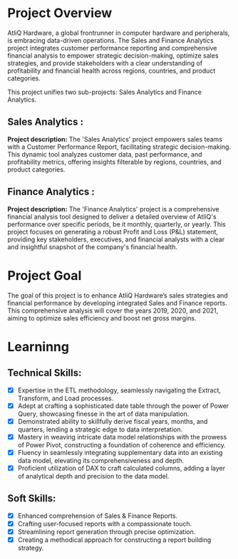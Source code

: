 # Project Overview

AtliQ Hardware, a global frontrunner in computer hardware and peripherals, is embracing data-driven operations.
The Sales and Finance Analytics project integrates customer performance reporting and comprehensive financial analysis to empower strategic decision-making, optimize sales strategies, and provide stakeholders with a clear understanding of profitability and financial health across regions, countries, and product categories.

This project unifies two sub-projects: Sales Analytics and Finance Analytics.

## Sales Analytics :

**Project description:** The 'Sales Analytics' project empowers sales teams with a Customer Performance Report, facilitating strategic decision-making. This dynamic tool analyzes customer data, past performance, and profitability metrics, offering insights filterable by regions, countries, and product categories.

## Finance Analytics :

**Project description:** The 'Finance Analytics' project is a comprehensive financial analysis tool designed to deliver a detailed overview of AtliQ's performance over specific periods, be it monthly, quarterly, or yearly. This project focuses on generating a robust Profit and Loss (P&L) statement, providing key stakeholders, executives, and financial analysts with a clear and insightful snapshot of the company's financial health.


# Project Goal

The goal of this project is to enhance AtliQ Hardware’s sales strategies and financial performance by developing integrated Sales and Finance reports. This comprehensive analysis will cover the years 2019, 2020, and 2021, aiming to optimize sales efficiency and boost net gross margins.


# Learninng

## Technical Skills:
- [x]	Expertise in the ETL methodology, seamlessly navigating the Extract, Transform, and Load processes.
- [x]	Adept at crafting a sophisticated date table through the power of Power Query, showcasing finesse in the art of data manipulation.
- [x]	Demonstrated ability to skillfully derive fiscal years, months, and quarters, lending a strategic edge to data interpretation.
- [x]	Mastery in weaving intricate data model relationships with the prowess of Power Pivot, constructing a foundation of coherence and efficiency.
- [x]	Fluency in seamlessly integrating supplementary data into an existing data model, elevating its comprehensiveness and depth.
- [x]	Proficient utilization of DAX to craft calculated columns, adding a layer of analytical depth and precision to the data model. 	

## Soft Skills:
- [x]	Enhanced comprehension of Sales & Finance Reports.
- [x]	Crafting user-focused reports with a compassionate touch.
- [x]	Streamlining report generation through precise optimization.
- [x]	Creating a methodical approach for constructing a report building strategy.
